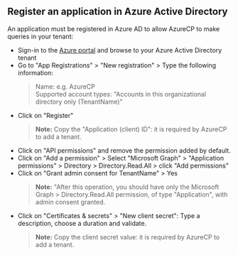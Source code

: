 ## Register an application in Azure Active Directory

An application must be registered in Azure AD to allow AzureCP to make queries in your tenant:

- Sign-in to the [Azure portal](https://portal.azure.com/) and browse to your Azure Active Directory tenant
- Go to "App Registrations" > "New registration" > Type the following information:
    > Name: e.g. AzureCP  
    > Supported account types: "Accounts in this organizational directory only (TenantName)"
- Click on "Register"
    > **Note:** Copy the "Application (client) ID": it is required by AzureCP to add a tenant.
- Click on "API permissions" and remove the permission added by default.
- Click on "Add a permission" > Select "Microsoft Graph" > "Application permissions" > Directory > Directory.Read.All > click "Add permissions"
- Click on "Grant admin consent for TenantName" > Yes
    > **Note:** "After this operation, you should have only the Microsoft Graph > Directory.Read.All permission, of type "Application", with admin consent granted.
- Click on "Certificates & secrets" > "New client secret": Type a description, choose a duration and validate.
    > **Note:** Copy the client secret value: it is required by AzureCP to add a tenant.
